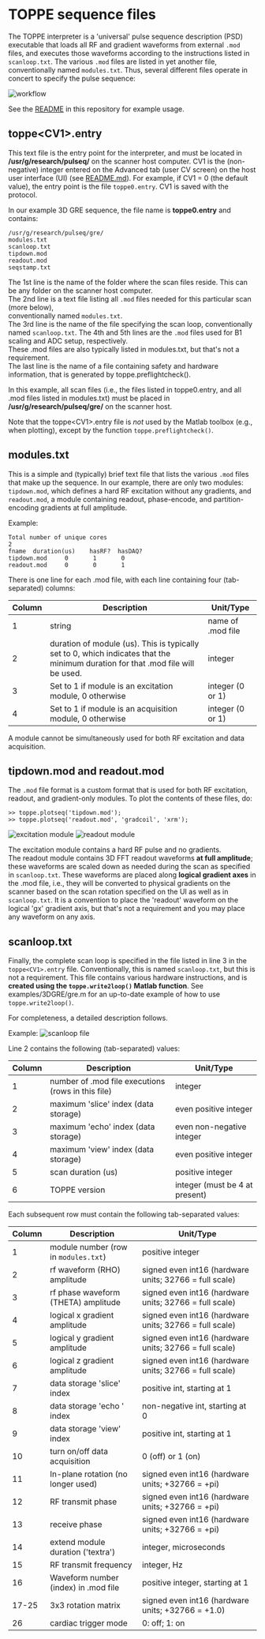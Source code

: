 # TOPPE sequence files

The TOPPE interpreter is a 'universal' pulse sequence description (PSD) 
executable that loads all RF and gradient waveforms from external `.mod` files,
and executes those waveforms according to the instructions listed in `scanloop.txt`.
The various `.mod` files are listed in yet another file, conventionally named `modules.txt`.
Thus, several different files operate in concert to specify the pulse sequence:

![workflow](resource/workflow.png)

See the [README](README.md) in this repository for example usage.


## toppe\<CV1\>.entry

This text file is the entry point for the interpreter, and must be located 
in **/usr/g/research/pulseq/** on the scanner host computer.
CV1 is the (non-negative) integer entered on the Advanced tab (user CV screen)
on the host user interface (UI) (see [README.md](README.md)).
For example, if CV1 = 0 (the default value), the entry point is the file `toppe0.entry`.
CV1 is saved with the protocol.

In our example 3D GRE sequence, the file name is **toppe0.entry** and contains:
```
/usr/g/research/pulseq/gre/
modules.txt
scanloop.txt
tipdown.mod
readout.mod
seqstamp.txt
```
The 1st line is the name of the folder where the scan files reside. This can be any folder on the scanner host computer.   
The 2nd line is a text file listing all `.mod` files needed for this particular scan (more below),  
conventionally named `modules.txt`.  
The 3rd line is the name of the file specifying the scan loop, conventionally named `scanloop.txt`.
The 4th and 5th lines are the `.mod` files used for B1 scaling and ADC setup, respectively.  
These .mod files are also typically listed in modules.txt, but that's not a requirement.  
The last line is the name of a file containing safety and hardware information, 
that is generated by toppe.preflightcheck().  

In this example, all scan files (i.e., the files listed in toppe0.entry, and all .mod files
listed in modules.txt) must be placed in **/usr/g/research/pulseq/gre/** on the scanner host.

Note that the toppe\<CV1\>.entry file is _not_ used by the Matlab toolbox (e.g., when plotting), 
except by the function `toppe.preflightcheck()`.


## modules.txt

This is a simple and (typically) brief text file that lists the various `.mod`
files that make up the sequence.
In our example, there are only two modules:
`tipdown.mod`, which defines a hard RF excitation without any gradients, and
`readout.mod`, a module containing readout, phase-encode, and partition-encoding gradients at full amplitude.

Example:
```
Total number of unique cores
2
fname  duration(us)    hasRF?  hasDAQ?
tipdown.mod     0       1       0
readout.mod     0       0       1
```

There is one line for each .mod file, with each line containing four (tab-separated) columns:

| Column | Description | Unit/Type |
| ---    | ---   | ---         |
| 1 | string | name of .mod file | text string |
| 2 | duration of module (us). This is typically set to 0, which indicates that the minimum duration for that .mod file will be used. | integer |
| 3 | Set to 1 if module is an excitation module, 0 otherwise | integer (0 or 1) |
| 4 | Set to 1 if module is an acquisition module, 0 otherwise | integer (0 or 1) |

A module cannot be simultaneously used for both RF excitation and data acquisition.


## tipdown.mod and readout.mod 

The `.mod` file format is a custom format that is used for both RF excitation, readout, 
and gradient-only modules.
To plot the contents of these files, do:
```
>> toppe.plotseq('tipdown.mod');
>> toppe.plotseq('readout.mod', 'gradcoil', 'xrm');
```

![excitation module](resource/tipdown.png)
![readout module](resource/readout.png)

The excitation module contains a hard RF pulse and no gradients.  
The readout module contains 3D FFT readout waveforms **at full amplitude**; 
these waveforms are scaled down as needed during the scan as specified in `scanloop.txt`.
These waveforms are placed along **logical gradient axes** in the .mod file, 
i.e., they will be converted to physical gradients on the scanner 
based on the scan rotation specified on the UI as well as in `scanloop.txt`.
It is a convention to place the 'readout' waveform on the logical 'gx' gradient axis,
but that's not a requirement and you may place any waveform on any axis.


## scanloop.txt

Finally, the complete scan loop is specified in the file listed in 
line 3 in the `toppe<CV1>.entry` file. 
Conventionally, this is named `scanloop.txt`, but this is not a requirement.
This file contains various hardware instructions, and is 
**created using the `toppe.write2loop()` Matlab function**.
See examples/3DGRE/gre.m for an up-to-date example of how to use `toppe.write2loop()`.

For completeness, a detailed description follows.

Example:
![scanloop file](resource/scanloop.png)

Line 2 contains the following (tab-separated) values:

| Column | Description | Unit/Type |
| ---    | ---   | ---         |
| 1 | number of .mod file executions (rows in this file) | integer |
| 2 | maximum 'slice' index (data storage) | even positive integer |
| 3 | maximum 'echo' index (data storage) | even non-negative integer |
| 4 | maximum 'view' index (data storage) | even positive integer |
| 5 | scan duration (us) | positive integer |
| 6 | TOPPE version | integer (must be 4 at present) |

Each subsequent row must contain the following tab-separated values:

| Column | Description | Unit/Type |
| ---    | ---   | ---       |
| 1 | module number (row in `modules.txt`) | positive integer |
| 2 | rf waveform (RHO) amplitude | signed even int16 (hardware units; 32766 = full scale) |
| 3 | rf phase waveform (THETA) amplitude | signed even int16 (hardware units; 32766 = full scale) |
| 4 | logical x gradient amplitude | signed even int16 (hardware units; 32766 = full scale) |
| 5 | logical y gradient amplitude | signed even int16 (hardware units; 32766 = full scale) |
| 6 | logical z gradient amplitude | signed even int16 (hardware units; 32766 = full scale) |
| 7 | data storage 'slice' index | positive int, starting at 1 |
| 8 | data storage 'echo ' index | non-negative int, starting at 0 |
| 9 | data storage 'view' index | positive int, starting at 1 |
| 10 | turn on/off data acquisition| 0 (off) or 1 (on) |
| 11 | In-plane rotation (no longer used) | signed even int16 (hardware units; +32766 = +pi) |
| 12 | RF transmit phase | signed even int16 (hardware units; +32766 = +pi) |
| 13 | receive phase | signed even int16 (hardware units; +32766 = +pi) |
| 14 | extend module duration ('textra') | integer, microseconds |
| 15 | RF transmit frequency | integer, Hz |
| 16 | Waveform number (index) in .mod file | positive integer, starting at 1 |
| 17-25 | 3x3 rotation matrix | signed even int16 (hardware units; +32766 = +1.0) |
| 26 | cardiac trigger mode | 0: off; 1: on |


